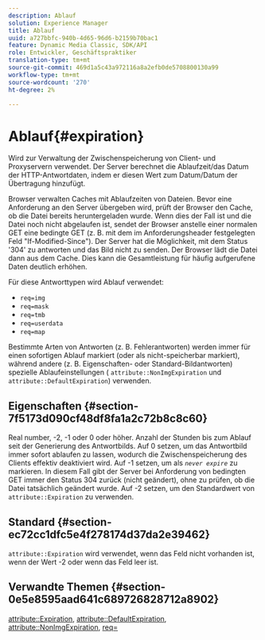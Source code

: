 ```yaml
---
description: Ablauf
solution: Experience Manager
title: Ablauf
uuid: a727bbfc-940b-4d65-96d6-b2159b70bac1
feature: Dynamic Media Classic, SDK/API
role: Entwickler, Geschäftspraktiker
translation-type: tm+mt
source-git-commit: 469d1a5c43a972116a8a2efb0de5708800130a99
workflow-type: tm+mt
source-wordcount: '270'
ht-degree: 2%

---
```



# Ablauf{#expiration}

Wird zur Verwaltung der Zwischenspeicherung von Client- und Proxyservern verwendet. Der Server berechnet die Ablaufzeit/das Datum der HTTP-Antwortdaten, indem er diesen Wert zum Datum/Datum der Übertragung hinzufügt.

Browser verwalten Caches mit Ablaufzeiten von Dateien. Bevor eine Anforderung an den Server übergeben wird, prüft der Browser den Cache, ob die Datei bereits heruntergeladen wurde. Wenn dies der Fall ist und die Datei noch nicht abgelaufen ist, sendet der Browser anstelle einer normalen GET eine bedingte GET (z. B. mit dem im Anforderungsheader festgelegten Feld &quot;If-Modified-Since&quot;). Der Server hat die Möglichkeit, mit dem Status &#39;304&#39; zu antworten und das Bild nicht zu senden. Der Browser lädt die Datei dann aus dem Cache. Dies kann die Gesamtleistung für häufig aufgerufene Daten deutlich erhöhen.

Für diese Antworttypen wird Ablauf verwendet:

* `req=img`
* `req=mask`
* `req=tmb`
* `req=userdata`
* `req=map`

Bestimmte Arten von Antworten (z. B. Fehlerantworten) werden immer für einen sofortigen Ablauf markiert (oder als nicht-speicherbar markiert), während andere (z. B. Eigenschaften- oder Standard-Bildantworten) spezielle Ablaufeinstellungen ( `attribute::NonImgExpiration` und `attribute::DefaultExpiration`) verwenden.

## Eigenschaften {#section-7f5173d090cf48df8fa1a2c72b8c8c60}

Real number, -2, -1 oder 0 oder höher. Anzahl der Stunden bis zum Ablauf seit der Generierung des Antwortbilds. Auf 0 setzen, um das Antwortbild immer sofort ablaufen zu lassen, wodurch die Zwischenspeicherung des Clients effektiv deaktiviert wird. Auf -1 setzen, um als *`never expire`* zu markieren. In diesem Fall gibt der Server bei Anforderung von bedingten GET immer den Status 304 zurück (nicht geändert), ohne zu prüfen, ob die Datei tatsächlich geändert wurde. Auf -2 setzen, um den Standardwert von `attribute::Expiration` zu verwenden.

## Standard {#section-ec72cc1dfc5e4f278174d37da2e39462}

`attribute::Expiration` wird verwendet, wenn das Feld nicht vorhanden ist, wenn der Wert -2 oder wenn das Feld leer ist.

## Verwandte Themen {#section-0e5e8595aad641c689726828712a8902}

[attribute::Expiration](../../../../../../is-api/image-catalog/image-serving-api-ref/c-image-catalog-reference/c-attributes-reference/r-expiration.md#reference-a0bf4686425d4e00b8014c4950fb62b7),  [attribute::DefaultExpiration](../../../../../../is-api/image-catalog/image-serving-api-ref/c-image-catalog-reference/c-attributes-reference/r-defaultexpiration.md#reference-0526166fab654fceb243b75d1ea4f0cf),  [attribute::NonImgExpiration](../../../../../../is-api/image-catalog/image-serving-api-ref/c-image-catalog-reference/c-attributes-reference/r-nonimgexpiration.md#reference-a8066cd0d24b4ea98100ade4821f1f9d),  [req=](../../../../../../is-api/http-ref/image-serving-api-ref/c-http-protocol-reference/c-command-reference/r-req/r-req.md#reference-907cdb4a97034db7ad94695f25552e76)
